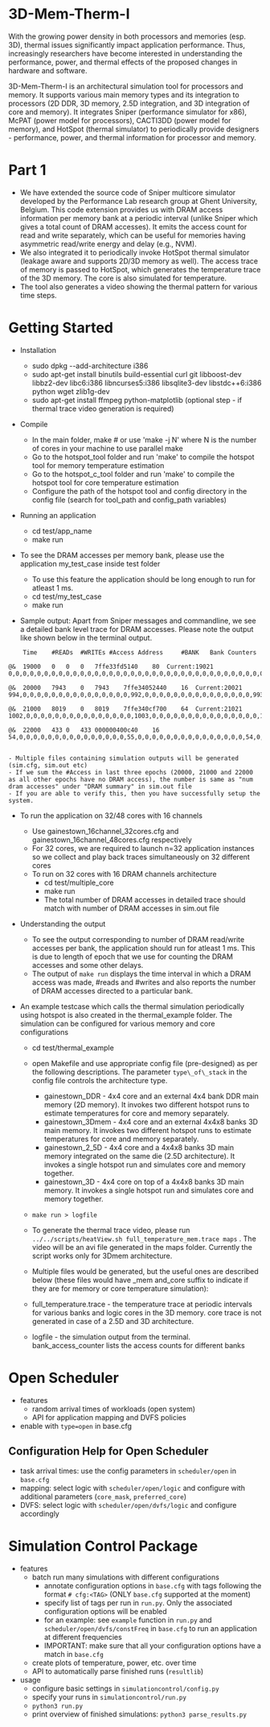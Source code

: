 # 3D-Mem-Therm-I

With the growing power density in both processors and memories (esp. 3D), thermal issues significantly impact application performance. Thus, increasingly researchers have become interested in understanding the performance, power, and thermal effects of the proposed changes in hardware and software.

3D-Mem-Therm-I is an architectural simulation tool for processors and memory. It supports various main memory types and its integration to processors (2D DDR, 3D memory, 2.5D integration, and 3D integration of core and memory). It integrates Sniper (performance simulator for x86), McPAT (power model for processors), CACTI3DD (power model for memory), and HotSpot (thermal simulator) to periodically provide designers - performance, power, and thermal information for processor and memory.  

# Part 1
- We have extended the source code of Sniper multicore simulator developed by the Performance Lab research group at Ghent University, Belgium. This code extension provides us with DRAM access information per memory bank at a periodic interval (unlike Sniper which gives a total count of DRAM accesses). It emits the access count for read and write separately, which can be useful for memories having asymmetric read/write energy and delay (e.g., NVM).
- We also integrated it to periodically invoke HotSpot thermal simulator (leakage aware and supports 2D/3D memory as well). The access trace of memory is passed to HotSpot, which generates the temperature trace of the 3D memory. The core is also simulated for temperature.
- The tool also generates a video showing the thermal pattern for various time steps.

# Getting Started

- Installation
	- sudo dpkg --add-architecture i386
	- sudo apt-get install binutils build-essential curl git libboost-dev libbz2-dev libc6:i386 libncurses5:i386 libsqlite3-dev libstdc++6:i386 python wget zlib1g-dev
	- sudo apt-get install ffmpeg python-matplotlib (optional step - if thermal trace video generation is required)

- Compile
	- In the main folder, make # or use 'make -j N' where N is the number of cores in your machine to use parallel make
	- Go to the hotspot\_tool folder and run 'make' to compile the hotspot tool for memory temperature estimation
	- Go to the hotspot\_c\_tool folder and run 'make' to compile the hotspot tool for core temperature estimation
	- Configure the path of the hotspot tool and config directory in the config file (search for tool\_path and config\_path variables)

- Running an application 
	- cd test/app\_name
	- make run

- To see the DRAM accesses per memory bank, please use the application my\_test\_case inside test folder
	- To use this feature the application should be long enough to run for atleast 1 ms.
	- cd test/my\_test\_case
	- make run
- Sample output: Apart from Sniper messages and commandline, we see a detailed bank level trace for DRAM accesses. Please note the output like shown below in the terminal output.

```
   	Time	#READs	#WRITEs	#Access	Address		#BANK	Bank Counters

@& 	19000	0	0	0	7ffe33fd5140	80	Current:19021
0,0,0,0,0,0,0,0,0,0,0,0,0,0,0,0,0,0,0,0,0,0,0,0,0,0,0,0,0,0,0,0,0,0,0,0,0,0,0,0,0,0,0,0,0,0,0,0,0,0,0,0,0,0,0,0,0,0,0,0,0,0,0,0,0,0,0,0,0,0,0,0,0,0,0,0,0,0,0,0,0,0,0,0,0,0,0,0,0,0,0,0,0,0,0,0,0,0,0,0,0,0,0,0,0,0,0,0,0,0,0,0,0,0,0,0,0,0,0,0,0,0,0,0,0,0,0,0,

@& 	20000	7943	0	7943	7ffe34052440	16	Current:20021
994,0,0,0,0,0,0,0,0,0,0,0,0,0,0,0,992,0,0,0,0,0,0,0,0,0,0,0,0,0,0,0,993,0,0,0,0,0,0,0,0,0,0,0,0,0,0,0,992,0,0,0,0,0,0,0,0,0,0,0,0,0,0,0,992,0,0,0,0,0,0,0,0,0,0,0,0,0,0,0,993,0,0,0,0,0,0,0,0,0,0,0,0,0,0,0,993,0,0,0,0,0,0,0,0,0,0,0,0,0,0,0,994,0,0,0,0,0,0,0,0,0,0,0,0,0,0,0,

@& 	21000	8019	0	8019	7ffe340cf700	64	Current:21021
1002,0,0,0,0,0,0,0,0,0,0,0,0,0,0,0,1003,0,0,0,0,0,0,0,0,0,0,0,0,0,0,0,1003,0,0,0,0,0,0,0,0,0,0,0,0,0,0,0,1003,0,0,0,0,0,0,0,0,0,0,0,0,0,0,0,1002,0,0,0,0,0,0,0,0,0,0,0,0,0,0,0,1002,0,0,0,0,0,0,0,0,0,0,0,0,0,0,0,1002,0,0,0,0,0,0,0,0,0,0,0,0,0,0,0,1002,0,0,0,0,0,0,0,0,0,0,0,0,0,0,0,

@& 	22000	433	0	433	000000400c40	16	54,0,0,0,0,0,0,0,0,0,0,0,0,0,0,0,55,0,0,0,0,0,0,0,0,0,0,0,0,0,0,0,54,0,0,0,0,0,0,0,0,0,0,0,0,0,0,0,54,0,0,0,0,0,0,0,0,0,0,0,0,0,0,0,54,0,0,0,0,0,0,0,0,0,0,0,0,0,0,0,54,0,0,0,0,0,0,0,0,0,0,0,0,0,0,0,54,0,0,0,0,0,0,0,0,0,0,0,0,0,0,0,54,0,0,0,0,0,0,0,0,0,0,0,0,0,0,0,


```
	- Multiple files containing simulation outputs will be generated (sim.cfg, sim.out etc)
	- If we sum the #Access in last three epochs (20000, 21000 and 22000 as all other epochs have no DRAM access), the number is same as "num dram accesses" under "DRAM summary" in sim.out file
	- If you are able to verify this, then you have successfully setup the system.


- To run the application on 32/48 cores with 16 channels
	- Use gainestown\_16channel\_32cores.cfg and gainestown\_16channel\_48cores.cfg respectively
	- For 32 cores, we are required to launch n=32 application instances so we collect and play back traces simultaneously on 32 different cores
	- To run on 32 cores with 16 DRAM channels architecture
		- cd test/multiple\_core
		- make run
		- The total number of DRAM accesses in detailed trace should match with number of DRAM accesses in sim.out file

- Understanding the output
	- To see the output corresponding to number of DRAM read/write accesses per bank, the application should run for atleast 1 ms. This is due to length of epoch that we use for counting the DRAM accesses and some other delays.
	- The output of `make run` displays the time interval in which a DRAM access was made, #reads and #writes and also reports the number of DRAM accesses directed to a particular bank.


- An example testcase which calls the thermal simulation periodically using hotspot is also created in the thermal\_example folder. The simulation can be configured for various memory and core configurations
	- cd test/thermal\_example
	- open Makefile and use appropriate config file (pre-designed) as per the following descriptions. The parameter `type\_of\_stack` in the config file controls the architecture type.
		- gainestown_DDR - 4x4 core and an external 4x4 bank DDR main memory (2D memory). It invokes two different hotspot runs to estimate temperatures for core and memory separately.
		- gainestown_3Dmem - 4x4 core and an external 4x4x8 banks 3D main memory. It invokes two different hotspot runs to estimate temperatures for core and memory separately.
		- gainestown_2_5D - 4x4 core and a 4x4x8 banks 3D main memory integrated on the same die (2.5D architecture). It invokes a single hotspot run and simulates core and memory together.
		- gainestown_3D - 4x4 core on top of a 4x4x8 banks 3D main memory. It invokes a single hotspot run and simulates core and memory together.
	- `make run > logfile`
	- To generate the thermal trace video, please run `../../scripts/heatView.sh full_temperature_mem.trace maps` . The video will be an avi file generated in the maps folder. Currently the script works only for 3Dmem architecture.
	
    - Multiple files would be generated, but the useful ones are described below (these files would have \_mem and\_core suffix to indicate if they are for memory or core temperature simulation):
	- full\_temperature.trace - the temperature trace at periodic intervals for various banks and logic cores in the 3D memory. core trace is not generated in case of a 2.5D and 3D architecture.
	- logfile - the simulation output from the terminal. bank\_access\_counter lists the access counts for different banks

# Open Scheduler

- features
	- random arrival times of workloads (open system)
	- API for application mapping and DVFS policies
- enable with `type=open` in base.cfg

## Configuration Help for Open Scheduler

- task arrival times: use the config parameters in `scheduler/open` in `base.cfg`
- mapping: select logic with `scheduler/open/logic` and configure with additional parameters (`core_mask`, `preferred_core`)
- DVFS: select logic with `scheduler/open/dvfs/logic` and configure accordingly

# Simulation Control Package

- features
	- batch run many simulations with different configurations
		- annotate configuration options in `base.cfg` with tags following the format `# cfg:<TAG>` (ONLY `base.cfg` supported at the moment)
		- specify list of tags per run in `run.py`. Only the associated configuration options will be enabled
		- for an example: see `example` function in `run.py` and `scheduler/open/dvfs/constFreq` in `base.cfg` to run an application at different frequencies
		- IMPORTANT: make sure that all your configuration options have a match in `base.cfg`
	- create plots of temperature, power, etc. over time
	- API to automatically parse finished runs (`resultlib`)
- usage
	- configure basic settings in `simulationcontrol/config.py`
	- specify your runs in `simulationcontrol/run.py`
	- `python3 run.py`
	- print overview of finished simulations: `python3 parse_results.py`
